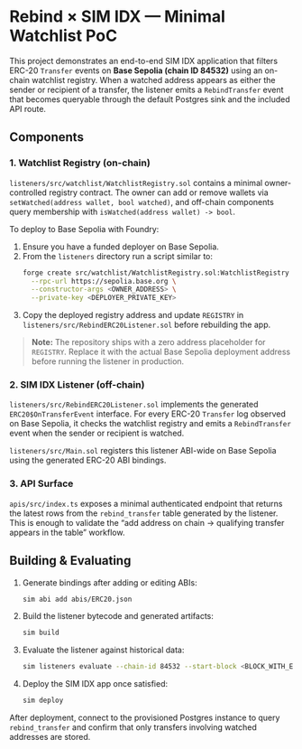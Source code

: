 # Rebind × SIM IDX — Minimal Watchlist PoC

This project demonstrates an end-to-end SIM IDX application that filters ERC-20 `Transfer` events on **Base Sepolia (chain ID 84532)** using an on-chain watchlist registry. When a watched address appears as either the sender or recipient of a transfer, the listener emits a `RebindTransfer` event that becomes queryable through the default Postgres sink and the included API route.

## Components

### 1. Watchlist Registry (on-chain)

`listeners/src/watchlist/WatchlistRegistry.sol` contains a minimal owner-controlled registry contract. The owner can add or remove wallets via `setWatched(address wallet, bool watched)`, and off-chain components query membership with `isWatched(address wallet) -> bool`.

To deploy to Base Sepolia with Foundry:

1. Ensure you have a funded deployer on Base Sepolia.
2. From the `listeners` directory run a script similar to:
   ```sh
   forge create src/watchlist/WatchlistRegistry.sol:WatchlistRegistry \
     --rpc-url https://sepolia.base.org \
     --constructor-args <OWNER_ADDRESS> \
     --private-key <DEPLOYER_PRIVATE_KEY>
   ```
3. Copy the deployed registry address and update `REGISTRY` in `listeners/src/RebindERC20Listener.sol` before rebuilding the app.

> **Note:** The repository ships with a zero address placeholder for `REGISTRY`. Replace it with the actual Base Sepolia deployment address before running the listener in production.

### 2. SIM IDX Listener (off-chain)

`listeners/src/RebindERC20Listener.sol` implements the generated `ERC20$OnTransferEvent` interface. For every ERC-20 `Transfer` log observed on Base Sepolia, it checks the watchlist registry and emits a `RebindTransfer` event when the sender or recipient is watched.

`listeners/src/Main.sol` registers this listener ABI-wide on Base Sepolia using the generated ERC-20 ABI bindings.

### 3. API Surface

`apis/src/index.ts` exposes a minimal authenticated endpoint that returns the latest rows from the `rebind_transfer` table generated by the listener. This is enough to validate the “add address on chain → qualifying transfer appears in the table” workflow.

## Building & Evaluating

1. Generate bindings after adding or editing ABIs:
   ```sh
   sim abi add abis/ERC20.json
   ```
2. Build the listener bytecode and generated artifacts:
   ```sh
   sim build
   ```
3. Evaluate the listener against historical data:
   ```sh
   sim listeners evaluate --chain-id 84532 --start-block <BLOCK_WITH_ERC20_TRANSFERS>
   ```
4. Deploy the SIM IDX app once satisfied:
   ```sh
   sim deploy
   ```

After deployment, connect to the provisioned Postgres instance to query `rebind_transfer` and confirm that only transfers involving watched addresses are stored.
